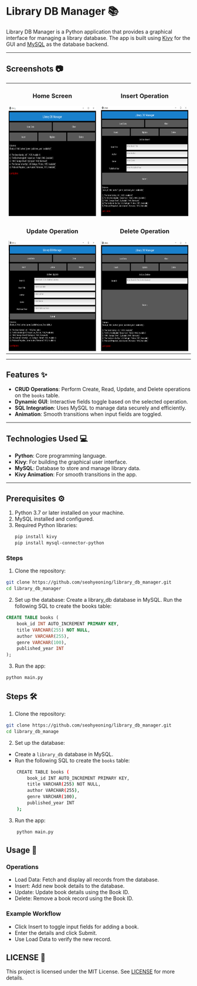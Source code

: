 # Library DB Manager 📚

Library DB Manager is a Python application that provides a graphical interface for managing a library database. The app is built using [Kivy](https://kivy.org/) for the GUI and [MySQL](https://www.mysql.com/) as the database backend.

---

## Screenshots 📷

<table>
<tr>
    <td align="center">
        <h3>Home Screen</h3>
        <img src="./Image/dbhome.PNG" width="300" height="300"/>
    </td>
    <td align="center">
        <h3>Insert Operation</h3>
        <img src="./Image/dbinsert.PNG" width="300" height="300"/>
    </td>
</tr>
<tr>
    <td align="center">
        <h3>Update Operation</h3>
        <img src="./Image/dbupdate.PNG" width="300" height="300"/>
    </td>
    <td align="center">
        <h3>Delete Operation</h3>
        <img src="./Image/dbdelete.PNG" width="300" height="300"/>
    </td>
</tr>
</table>

---

## Features ✨

- **CRUD Operations**: Perform Create, Read, Update, and Delete operations on the `books` table.
- **Dynamic GUI**: Interactive fields toggle based on the selected operation.
- **SQL Integration**: Uses MySQL to manage data securely and efficiently.
- **Animation**: Smooth transitions when input fields are toggled.

---

## Technologies Used 💻

- **Python**: Core programming language.
- **Kivy**: For building the graphical user interface.
- **MySQL**: Database to store and manage library data.
- **Kivy Animation**: For smooth transitions in the app.

---

## Prerequisites ⚙️

1. Python 3.7 or later installed on your machine.
2. MySQL installed and configured.
3. Required Python libraries:
   ```bash
   pip install kivy
   pip install mysql-connector-python
   

### Steps
1. Clone the repository:
```bash
git clone https://github.com/seohyeoning/library_db_manager.git
cd library_db_manager
```

2. Set up the database:
Create a library_db database in MySQL.
Run the following SQL to create the books table:
```sql
CREATE TABLE books (
    book_id INT AUTO_INCREMENT PRIMARY KEY,
    title VARCHAR(255) NOT NULL,
    author VARCHAR(255),
    genre VARCHAR(100),
    published_year INT
);
 ```

3. Run the app:
```bash
python main.py
```

## Steps 🛠️
1. Clone the repository:
```bash
git clone https://github.com/seohyeoning/library_db_manager.git
cd library_db_manage
```
2. Set up the database:
- Create a ```library_db``` database in MySQL.
- Run the following SQL to create the ```books``` table:
```bash
    CREATE TABLE books (
        book_id INT AUTO_INCREMENT PRIMARY KEY,
        title VARCHAR(255) NOT NULL,
        author VARCHAR(255),
        genre VARCHAR(100),
        published_year INT
    );
```
3. Run the app:
```bash
    python main.py
```

## Usage 🧩
### Operations
- Load Data: Fetch and display all records from the database.
- Insert: Add new book details to the database.
- Update: Update book details using the Book ID.
- Delete: Remove a book record using the Book ID.
### Example Workflow
- Click Insert to toggle input fields for adding a book.
- Enter the details and click Submit.
- Use Load Data to verify the new record.

## LICENSE 📝
This project is licensed under the MIT License. See [LICENSE](./LICENSE) for more details. 
</details>

